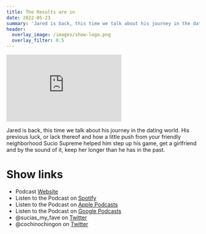 ```yaml
---
title: The Results are in
date: 2022-05-23
summary: 'Jared is back, this time we talk about his journey in the dating world. His previous luck, or lack thereof and how a little push from your friendly neighborhood Sucio Supreme helped him step up his game, get a girlfriend and by the sound of it, keep her longer than he has in the past.'
header:
  overlay_image: /images/show-logo.png
  overlay_filter: 0.5
---
```


<iframe src='https://embed.podcasts.apple.com/us/podcast/the-results-are-in/id1548173787?i=1000563244618&itsct=podcast_box_player&itscg=30200&ls=1&amp;theme=dark' height='175' frameborder='0' allowtransparency='true' allow='encrypted-media''></iframe>

Jared is back, this time we talk about his journey in the dating world. His previous luck, or lack thereof and how a little push from your friendly neighborhood Sucio Supreme helped him step up his game, get a girlfriend and by the sound of it, keep her longer than he has in the past.

# Show links

* <i class='fas fa-link'></i>Podcast [ Website](https://cochinochingon.com)
* <i class='fab fa-spotify'></i>Listen to the Podcast on [Spotify](https://open.spotify.com/show/3XjoipCU3QzeIaQAAQpBdW)
* <i class='fas fa-podcast'></i>Listen to the Podcast on [Apple Podcasts](https://podcasts.apple.com/us/podcast/sucias-are-my-favorite/id1548173787)
* <i class='fab fa-google-play'></i>Listen to the Podcast on [Google Podcasts](https://podcasts.google.com/feed/aHR0cHM6Ly9hbmNob3IuZm0vcy80MjI0YzYzYy9wb2RjYXN0L3Jzcw==)
* <i class='fab fa-twitter'></i>@sucias_my_fave on [Twitter](https://twitter.com/sucias_my_fave)
* <i class='fab fa-twitter'></i>@cochinochingon on [Twitter](https://twitter.com/cochinochingon)
